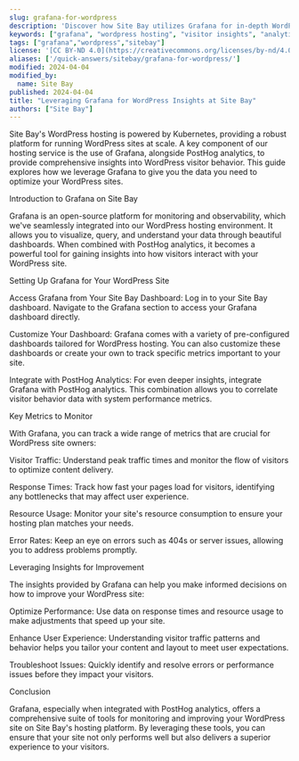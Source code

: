 ```yaml
---
slug: grafana-for-wordpress
description: 'Discover how Site Bay utilizes Grafana for in-depth WordPress visitor insights on our Kubernetes-based hosting platform, featuring seamless integration with PostHog analytics.'
keywords: ["grafana", "wordpress hosting", "visitor insights", "analytics"]
tags: ["grafana","wordpress","sitebay"]
license: '[CC BY-ND 4.0](https://creativecommons.org/licenses/by-nd/4.0)'
aliases: ['/quick-answers/sitebay/grafana-for-wordpress/']
modified: 2024-04-04
modified_by:
  name: Site Bay
published: 2024-04-04
title: "Leveraging Grafana for WordPress Insights at Site Bay"
authors: ["Site Bay"]
---
```


Site Bay's WordPress hosting is powered by Kubernetes, providing a robust platform for running WordPress sites at scale. A key component of our hosting service is the use of Grafana, alongside PostHog analytics, to provide comprehensive insights into WordPress visitor behavior. This guide explores how we leverage Grafana to give you the data you need to optimize your WordPress sites.

Introduction to Grafana on Site Bay

Grafana is an open-source platform for monitoring and observability, which we've seamlessly integrated into our WordPress hosting environment. It allows you to visualize, query, and understand your data through beautiful dashboards. When combined with PostHog analytics, it becomes a powerful tool for gaining insights into how visitors interact with your WordPress site.

Setting Up Grafana for Your WordPress Site

Access Grafana from Your Site Bay Dashboard: Log in to your Site Bay dashboard. Navigate to the Grafana section to access your Grafana dashboard directly.

Customize Your Dashboard: Grafana comes with a variety of pre-configured dashboards tailored for WordPress hosting. You can also customize these dashboards or create your own to track specific metrics important to your site.

Integrate with PostHog Analytics: For even deeper insights, integrate Grafana with PostHog analytics. This combination allows you to correlate visitor behavior data with system performance metrics.

Key Metrics to Monitor

With Grafana, you can track a wide range of metrics that are crucial for WordPress site owners:

Visitor Traffic: Understand peak traffic times and monitor the flow of visitors to optimize content delivery.

Response Times: Track how fast your pages load for visitors, identifying any bottlenecks that may affect user experience.

Resource Usage: Monitor your site's resource consumption to ensure your hosting plan matches your needs.

Error Rates: Keep an eye on errors such as 404s or server issues, allowing you to address problems promptly.

Leveraging Insights for Improvement

The insights provided by Grafana can help you make informed decisions on how to improve your WordPress site:

Optimize Performance: Use data on response times and resource usage to make adjustments that speed up your site.

Enhance User Experience: Understanding visitor traffic patterns and behavior helps you tailor your content and layout to meet user expectations.

Troubleshoot Issues: Quickly identify and resolve errors or performance issues before they impact your visitors.

Conclusion

Grafana, especially when integrated with PostHog analytics, offers a comprehensive suite of tools for monitoring and improving your WordPress site on Site Bay's hosting platform. By leveraging these tools, you can ensure that your site not only performs well but also delivers a superior experience to your visitors.